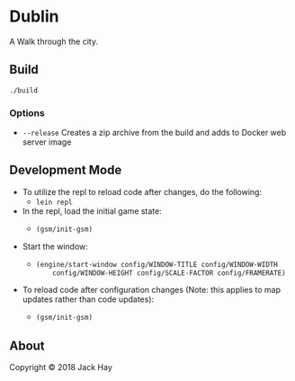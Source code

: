 # Dublin

A Walk through the city.

## Build
```./build```

### Options
- ```--release``` Creates a zip archive from the build and adds to Docker web server image

## Development Mode
- To utilize the repl to reload code after changes, do the following:
  - ```lein repl```
- In the repl, load the initial game state:
  - ```clojure
    (gsm/init-gsm)
    ```
- Start the window:
  - ```clojure
    (engine/start-window config/WINDOW-TITLE config/WINDOW-WIDTH
        config/WINDOW-HEIGHT config/SCALE-FACTOR config/FRAMERATE)
    ```
- To reload code after configuration changes (Note: this applies to map updates rather than code updates):
  - ```clojure
    (gsm/init-gsm)
    ```
## About

Copyright © 2018 Jack Hay
